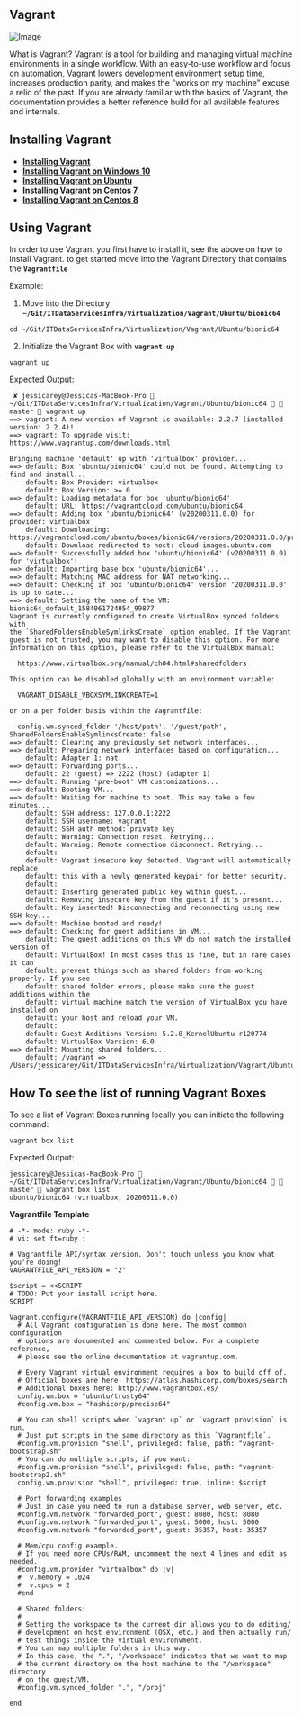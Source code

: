 ## Vagrant
![Image](https://miro.medium.com/max/902/1*IRkiOHO3keB9x-GNLYSQRg.png)

What is Vagrant? 
Vagrant is a tool for building and managing virtual machine environments in a single workflow. 
With an easy-to-use workflow and focus on automation, Vagrant lowers development environment setup time, increases production parity, and makes the "works on my machine" excuse a relic of the past.
If you are already familiar with the basics of Vagrant, the documentation provides a better reference build for all available features and internals.

## Installing Vagrant

- **[Installing Vagrant](https://www.vagrantup.com/intro/getting-started/install.html)**
- **[Installing Vagrant on Windows 10](https://medium.com/@botdotcom/installing-virtualbox-and-vagrant-on-windows-10-2e5cbc6bd6ad)**
- **[Installing Vagrant on Ubuntu](https://linuxize.com/post/how-to-install-vagrant-on-ubuntu-18-04/)**
- **[Installing Vagrant on Centos 7](https://phoenixnap.com/kb/how-to-install-vagrant-on-centos-7)**
- **[Installing Vagrant on Centos 8](https://linuxize.com/post/how-to-install-vagrant-on-centos-8/)**

## Using Vagrant
In order to use Vagrant you first have to install it, see the above on how to install Vagrant.
to get started move into the Vagrant Directory that contains the **`Vagrantfile`**

Example:
1. Move into the Directory **`~/Git/ITDataServicesInfra/Virtualization/Vagrant/Ubuntu/bionic64`**
```
cd ~/Git/ITDataServicesInfra/Virtualization/Vagrant/Ubuntu/bionic64
```

2. Initialize the Vagrant Box with **`vagrant up`**
```
vagrant up
```

Expected Output:
```
 ✘ jessicarey@Jessicas-MacBook-Pro  ~/Git/ITDataServicesInfra/Virtualization/Vagrant/Ubuntu/bionic64   master  vagrant up
==> vagrant: A new version of Vagrant is available: 2.2.7 (installed version: 2.2.4)!
==> vagrant: To upgrade visit: https://www.vagrantup.com/downloads.html

Bringing machine 'default' up with 'virtualbox' provider...
==> default: Box 'ubuntu/bionic64' could not be found. Attempting to find and install...
    default: Box Provider: virtualbox
    default: Box Version: >= 0
==> default: Loading metadata for box 'ubuntu/bionic64'
    default: URL: https://vagrantcloud.com/ubuntu/bionic64
==> default: Adding box 'ubuntu/bionic64' (v20200311.0.0) for provider: virtualbox
    default: Downloading: https://vagrantcloud.com/ubuntu/boxes/bionic64/versions/20200311.0.0/providers/virtualbox.box
    default: Download redirected to host: cloud-images.ubuntu.com
==> default: Successfully added box 'ubuntu/bionic64' (v20200311.0.0) for 'virtualbox'!
==> default: Importing base box 'ubuntu/bionic64'...
==> default: Matching MAC address for NAT networking...
==> default: Checking if box 'ubuntu/bionic64' version '20200311.0.0' is up to date...
==> default: Setting the name of the VM: bionic64_default_1584061724054_99877
Vagrant is currently configured to create VirtualBox synced folders with
the `SharedFoldersEnableSymlinksCreate` option enabled. If the Vagrant
guest is not trusted, you may want to disable this option. For more
information on this option, please refer to the VirtualBox manual:

  https://www.virtualbox.org/manual/ch04.html#sharedfolders

This option can be disabled globally with an environment variable:

  VAGRANT_DISABLE_VBOXSYMLINKCREATE=1

or on a per folder basis within the Vagrantfile:

  config.vm.synced_folder '/host/path', '/guest/path', SharedFoldersEnableSymlinksCreate: false
==> default: Clearing any previously set network interfaces...
==> default: Preparing network interfaces based on configuration...
    default: Adapter 1: nat
==> default: Forwarding ports...
    default: 22 (guest) => 2222 (host) (adapter 1)
==> default: Running 'pre-boot' VM customizations...
==> default: Booting VM...
==> default: Waiting for machine to boot. This may take a few minutes...
    default: SSH address: 127.0.0.1:2222
    default: SSH username: vagrant
    default: SSH auth method: private key
    default: Warning: Connection reset. Retrying...
    default: Warning: Remote connection disconnect. Retrying...
    default:
    default: Vagrant insecure key detected. Vagrant will automatically replace
    default: this with a newly generated keypair for better security.
    default:
    default: Inserting generated public key within guest...
    default: Removing insecure key from the guest if it's present...
    default: Key inserted! Disconnecting and reconnecting using new SSH key...
==> default: Machine booted and ready!
==> default: Checking for guest additions in VM...
    default: The guest additions on this VM do not match the installed version of
    default: VirtualBox! In most cases this is fine, but in rare cases it can
    default: prevent things such as shared folders from working properly. If you see
    default: shared folder errors, please make sure the guest additions within the
    default: virtual machine match the version of VirtualBox you have installed on
    default: your host and reload your VM.
    default:
    default: Guest Additions Version: 5.2.8_KernelUbuntu r120774
    default: VirtualBox Version: 6.0
==> default: Mounting shared folders...
    default: /vagrant => /Users/jessicarey/Git/ITDataServicesInfra/Virtualization/Vagrant/Ubuntu/bionic64
```

## How To see the list of running Vagrant Boxes
To see a list of Vagrant Boxes running locally you can initiate the following command:
```
vagrant box list
```

Expected Output:
```
jessicarey@Jessicas-MacBook-Pro  ~/Git/ITDataServicesInfra/Virtualization/Vagrant/Ubuntu/bionic64   master  vagrant box list
ubuntu/bionic64 (virtualbox, 20200311.0.0)
```

**Vagrantfile Template**

```
# -*- mode: ruby -*-
# vi: set ft=ruby :

# Vagrantfile API/syntax version. Don't touch unless you know what you're doing!
VAGRANTFILE_API_VERSION = "2"

$script = <<SCRIPT
# TODO: Put your install script here.
SCRIPT

Vagrant.configure(VAGRANTFILE_API_VERSION) do |config|
  # All Vagrant configuration is done here. The most common configuration
  # options are documented and commented below. For a complete reference,
  # please see the online documentation at vagrantup.com.

  # Every Vagrant virtual environment requires a box to build off of.
  # Official boxes are here: https://atlas.hashicorp.com/boxes/search
  # Additional boxes here: http://www.vagrantbox.es/
  config.vm.box = "ubuntu/trusty64"
  #config.vm.box = "hashicorp/precise64"

  # You can shell scripts when `vagrant up` or `vagrant provision` is run.
  # Just put scripts in the same directory as this `Vagrantfile`.
  #config.vm.provision "shell", privileged: false, path: "vagrant-bootstrap.sh"
  # You can do multiple scripts, if you want:
  #config.vm.provision "shell", privileged: false, path: "vagrant-bootstrap2.sh"
  config.vm.provision "shell", privileged: true, inline: $script

  # Port forwarding examples
  # Just in case you need to run a database server, web server, etc.
  #config.vm.network "forwarded_port", guest: 8080, host: 8080
  #config.vm.network "forwarded_port", guest: 5000, host: 5000
  #config.vm.network "forwarded_port", guest: 35357, host: 35357

  # Mem/cpu config example.
  # If you need more CPUs/RAM, uncomment the next 4 lines and edit as needed.
  #config.vm.provider "virtualbox" do |v|
  #  v.memory = 1024
  #  v.cpus = 2
  #end

  # Shared folders:
  #
  # Setting the workspace to the current dir allows you to do editing/
  # development on host environment (OSX, etc.) and then actually run/
  # test things inside the virtual environvment.
  # You can map multiple folders in this way.
  # In this case, the ".", "/workspace" indicates that we want to map
  # the current directory on the host machine to the "/workspace" directory
  # on the guest/VM.
  #config.vm.synced_folder ".", "/proj"

end
```
